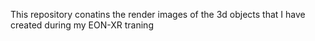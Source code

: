 This repository conatins the render images of the 3d objects that I have created during my EON-XR traning
